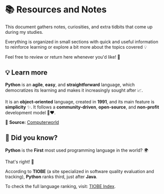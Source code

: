 # 📚 Resources and Notes

This document gathers notes, curiosities, and extra tidbits that come up during my studies.

Everything is organized in small sections with quick and useful information to reinforce learning or explore a bit more about the topics covered 💡

Feel free to review or return here whenever you'd like! 🚀


## 💡 Learn more

**Python** is an **agile**, **easy**, and **straightforward** language, which democratizes its learning and makes it increasingly sought after 📈.

It is an **object-oriented** language, created in **1991**, and its main feature is **simplicity** ✨. It follows a **community-driven**, **open-source**, and **non-profit** development model 🤲❤️.

🔗 **Source:** [Computerworld](https://computerworld.com.br...A1gil,aberto%20e%20sem%20fins%20lucrativos)


## 🤔 Did you know?

**Python** is the **First** most used programming language in the world? 🌍

That's right! 🎉

According to **TIOBE** (a site specialized in software quality evaluation and tracking), **Python** ranks third, just after **Java**.

To check the full language ranking, visit: [TIOBE Index](https://www.tiobe.com/tiobe-index//).
